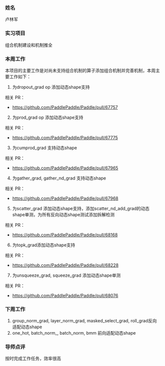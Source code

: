 ### 姓名

卢林军

### 实习项目

组合机制建设和机制推全

### 本周工作

本项目的主要工作是对尚未支持组合机制的算子添加组合机制并完善机制，本周主要工作如下：

1. 为dropout_grad op 添加动态shape支持

相关 PR：

- https://github.com/PaddlePaddle/Paddle/pull/67757

2. 为prod_grad op 添加动态shape支持

相关 PR：

- https://github.com/PaddlePaddle/Paddle/pull/67775

3. 为cumprod_grad 支持动态shape

相关 PR：

- https://github.com/PaddlePaddle/Paddle/pull/67965

4. 为gather_grad, gather_nd_grad 支持动态shape

相关 PR：

- https://github.com/PaddlePaddle/Paddle/pull/67968

5. 为scatter_grad 添加动态shape支持，添加scatter_nd_add_grad的动态shape单测，为所有反向动态shape测试添加拆解检测

相关 PR：

- https://github.com/PaddlePaddle/Paddle/pull/68168

6. 为topk_grad添加动态shape支持

相关 PR：

- https://github.com/PaddlePaddle/Paddle/pull/68228

7. 为unsqueeze_grad, squeeze_grad 添加动态shape单测

相关 PR：

- https://github.com/PaddlePaddle/Paddle/pull/68076

### 下周工作

1. group_norm_grad, layer_norm_grad, masked_select_grad, roll_grad反向适配动态shape
2. one_hot, batch_norm_, batch_norm, bmm 前向适配动态shape

### 导师点评
按时完成工作任务，效率很高


